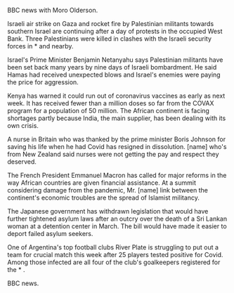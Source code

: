 BBC news with Moro Olderson.

Israeli air strike on Gaza and rocket fire by Palestinian militants towards southern Israel are continuing after a day of protests in the occupied West Bank. Three Palestinians were killed in clashes with the Israeli security forces in * and nearby.

Israel's Prime Minister Benjamin Netanyahu says Palestinian militants have been set back many years by nine days of Israeli bombardment. He said Hamas had received unexpected blows and Israel's enemies were paying the price for aggression.

Kenya has warned it could run out of coronavirus vaccines as early as next week. It has received fewer than a million doses so far from the COVAX program for a population of 50 million. The African continent is facing shortages partly because India, the main supplier, has been dealing with its own crisis.

A nurse in Britain who was thanked by the prime minister Boris Johnson for saving his life when he had Covid has resigned in dissolution. [name] who's from New Zealand said nurses were not getting the pay and respect they deserved.

The French President Emmanuel Macron has called for major reforms in the way African countries are given financial assistance. At a summit considering damage from the pandemic, Mr. [name] link between the continent's economic troubles are the spread of Islamist militancy.

The Japanese government has withdrawn legislation that would have further tightened asylum laws after an outcry over the death of a Sri Lankan woman at a detention center in March. The bill would have made it easier to deport failed asylum seekers. 

One of Argentina's top football clubs River Plate is struggling to put out a team for crucial match this week after 25 players tested positive for Covid. Among those infected are all four of the club's goalkeepers registered for the * .

BBC news.
